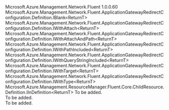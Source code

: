 <Type Name="IDefinition&lt;ReturnT&gt;" FullName="Microsoft.Azure.Management.Network.Fluent.ApplicationGatewayRedirectConfiguration.Definition.IDefinition&lt;ReturnT&gt;">
  <TypeSignature Language="C#" Value="public interface IDefinition&lt;ReturnT&gt; : Microsoft.Azure.Management.Network.Fluent.ApplicationGatewayRedirectConfiguration.Definition.IBlank&lt;ReturnT&gt;, Microsoft.Azure.Management.Network.Fluent.ApplicationGatewayRedirectConfiguration.Definition.IWithAttach&lt;ReturnT&gt;, Microsoft.Azure.Management.Network.Fluent.ApplicationGatewayRedirectConfiguration.Definition.IWithAttachAndPath&lt;ReturnT&gt;, Microsoft.Azure.Management.Network.Fluent.ApplicationGatewayRedirectConfiguration.Definition.IWithPathIncluded&lt;ReturnT&gt;, Microsoft.Azure.Management.Network.Fluent.ApplicationGatewayRedirectConfiguration.Definition.IWithQueryStringIncluded&lt;ReturnT&gt;, Microsoft.Azure.Management.Network.Fluent.ApplicationGatewayRedirectConfiguration.Definition.IWithTarget&lt;ReturnT&gt;, Microsoft.Azure.Management.Network.Fluent.ApplicationGatewayRedirectConfiguration.Definition.IWithType&lt;ReturnT&gt;, Microsoft.Azure.Management.ResourceManager.Fluent.Core.ChildResource.Definition.IInDefinition&lt;ReturnT&gt;" />
  <TypeSignature Language="ILAsm" Value=".class public interface auto ansi abstract IDefinition`1&lt;ReturnT&gt; implements class Microsoft.Azure.Management.Network.Fluent.ApplicationGatewayRedirectConfiguration.Definition.IBlank`1&lt;!ReturnT&gt;, class Microsoft.Azure.Management.Network.Fluent.ApplicationGatewayRedirectConfiguration.Definition.IWithAttach`1&lt;!ReturnT&gt;, class Microsoft.Azure.Management.Network.Fluent.ApplicationGatewayRedirectConfiguration.Definition.IWithAttachAndPath`1&lt;!ReturnT&gt;, class Microsoft.Azure.Management.Network.Fluent.ApplicationGatewayRedirectConfiguration.Definition.IWithPathIncluded`1&lt;!ReturnT&gt;, class Microsoft.Azure.Management.Network.Fluent.ApplicationGatewayRedirectConfiguration.Definition.IWithQueryStringIncluded`1&lt;!ReturnT&gt;, class Microsoft.Azure.Management.Network.Fluent.ApplicationGatewayRedirectConfiguration.Definition.IWithTarget`1&lt;!ReturnT&gt;, class Microsoft.Azure.Management.Network.Fluent.ApplicationGatewayRedirectConfiguration.Definition.IWithType`1&lt;!ReturnT&gt;, class Microsoft.Azure.Management.ResourceManager.Fluent.Core.ChildResource.Definition.IInDefinition`1&lt;!ReturnT&gt;" />
  <TypeSignature Language="DocId" Value="T:Microsoft.Azure.Management.Network.Fluent.ApplicationGatewayRedirectConfiguration.Definition.IDefinition`1" />
  <TypeSignature Language="VB.NET" Value="Public Interface IDefinition(Of ReturnT)&#xA;Implements IBlank(Of ReturnT), IInDefinition(Of ReturnT), IWithAttach(Of ReturnT), IWithAttachAndPath(Of ReturnT), IWithPathIncluded(Of ReturnT), IWithQueryStringIncluded(Of ReturnT), IWithTarget(Of ReturnT), IWithType(Of ReturnT)" />
  <TypeSignature Language="F#" Value="type IDefinition&lt;'ReturnT&gt; = interface&#xA;    interface IBlank&lt;'ReturnT&gt;&#xA;    interface IWithType&lt;'ReturnT&gt;&#xA;    interface IWithAttach&lt;'ReturnT&gt;&#xA;    interface IInDefinition&lt;'ReturnT&gt;&#xA;    interface IWithQueryStringIncluded&lt;'ReturnT&gt;&#xA;    interface IWithAttachAndPath&lt;'ReturnT&gt;&#xA;    interface IWithPathIncluded&lt;'ReturnT&gt;&#xA;    interface IWithTarget&lt;'ReturnT&gt;" />
  <AssemblyInfo>
    <AssemblyName>Microsoft.Azure.Management.Network.Fluent</AssemblyName>
    <AssemblyVersion>1.0.0.60</AssemblyVersion>
  </AssemblyInfo>
  <TypeParameters>
    <TypeParameter Name="ReturnT" />
  </TypeParameters>
  <Interfaces>
    <Interface>
      <InterfaceName>Microsoft.Azure.Management.Network.Fluent.ApplicationGatewayRedirectConfiguration.Definition.IBlank&lt;ReturnT&gt;</InterfaceName>
    </Interface>
    <Interface>
      <InterfaceName>Microsoft.Azure.Management.Network.Fluent.ApplicationGatewayRedirectConfiguration.Definition.IWithAttach&lt;ReturnT&gt;</InterfaceName>
    </Interface>
    <Interface>
      <InterfaceName>Microsoft.Azure.Management.Network.Fluent.ApplicationGatewayRedirectConfiguration.Definition.IWithAttachAndPath&lt;ReturnT&gt;</InterfaceName>
    </Interface>
    <Interface>
      <InterfaceName>Microsoft.Azure.Management.Network.Fluent.ApplicationGatewayRedirectConfiguration.Definition.IWithPathIncluded&lt;ReturnT&gt;</InterfaceName>
    </Interface>
    <Interface>
      <InterfaceName>Microsoft.Azure.Management.Network.Fluent.ApplicationGatewayRedirectConfiguration.Definition.IWithQueryStringIncluded&lt;ReturnT&gt;</InterfaceName>
    </Interface>
    <Interface>
      <InterfaceName>Microsoft.Azure.Management.Network.Fluent.ApplicationGatewayRedirectConfiguration.Definition.IWithTarget&lt;ReturnT&gt;</InterfaceName>
    </Interface>
    <Interface>
      <InterfaceName>Microsoft.Azure.Management.Network.Fluent.ApplicationGatewayRedirectConfiguration.Definition.IWithType&lt;ReturnT&gt;</InterfaceName>
    </Interface>
    <Interface>
      <InterfaceName>Microsoft.Azure.Management.ResourceManager.Fluent.Core.ChildResource.Definition.IInDefinition&lt;ReturnT&gt;</InterfaceName>
    </Interface>
  </Interfaces>
  <Docs>
    <typeparam name="ReturnT">To be added.</typeparam>
    <summary>To be added.</summary>
    <remarks>To be added.</remarks>
  </Docs>
  <Members />
</Type>